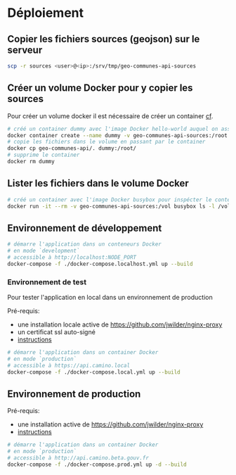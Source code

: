 # Déploiement

## Copier les fichiers sources (geojson) sur le serveur

```bash
scp -r sources <user>@<ip>:/srv/tmp/geo-communes-api-sources
```

## Créer un volume Docker pour y copier les sources

Pour créer un volume docker il est nécessaire de créer un container [cf](https://github.com/moby/moby/issues/25245#issuecomment-365980572).

```bash
# créé un container dummy avec l'image Docker hello-world auquel on associe le volume
docker container create --name dummy -v geo-communes-api-sources:/root hello-world
# copie les fichiers dans le volume en passant par le container
docker cp geo-communes-api/. dummy:/root/
# supprime le container
docker rm dummy
```

## Lister les fichiers dans le volume Docker

```bash
# créé un container avec l'image Docker busybox pour inspécter le contenu du volume
docker run -it --rm -v geo-communes-api-sources:/vol busybox ls -l /vol
```

## Environnement de développement

```bash
# démarre l'application dans un conteneurs Docker
# en mode `development`
# accessible à http://localhost:NODE_PORT
docker-compose -f ./docker-compose.localhost.yml up --build
```

### Environnement de test

Pour tester l'application en local dans un environnement de production

Pré-requis:

- une installation locale active de https://github.com/jwilder/nginx-proxy
- un certificat ssl auto-signé
- [instructions](https://medium.com/@francoisromain/set-a-local-web-development-environment-with-custom-urls-and-https-3fbe91d2eaf0)

```bash
# démarre l'application dans un container Docker
# en mode `production`
# accessible à https://api.camino.local
docker-compose -f ./docker-compose.local.yml up --build
```

## Environnement de production

Pré-requis:

- une installation active de https://github.com/jwilder/nginx-proxy
- [instructions](https://medium.com/@francoisromain/host-multiple-websites-with-https-inside-docker-containers-on-a-single-server-18467484ab95)

```bash
# démarre l'application dans un container Docker
# en mode `production`
# accessible à http://api.camino.beta.gouv.fr
docker-compose -f ./docker-compose.prod.yml up -d --build
```
